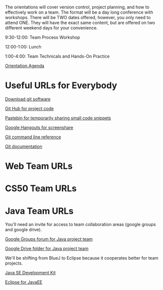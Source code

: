 The orientations will cover version control, project planning, and how to 
effectively work on a team. The format will be a day long conference with 
workshops. There will be TWO dates offered, however, you only need to 
attend ONE. They will have the exact same content, but are offered on 
two different weekend days for your convenience.

9:30-12:00: Team Process Workshop

12:00-1:00: Lunch

1:00-4:00: Team Technicals and Hands-On Practice

[Orientation Agenda](https://docs.google.com/document/d/1iRhxRcDN8FiXYau8gGbU2cIcTh2-0EXrP3dfeAQ9Ti0/edit?usp=sharing)


# Useful URLs for Everybody
[Download git software](http://git-scm.com/downloads)

[Git Hub for project code](https://github.com/)

[Pastebin for temporarily sharing small code snippets](http://www.pastebin.com/)

[Google Hangouts for screenshare](https://plus.google.com/hangouts)

[Git command line reference](http://www.codeproject.com/Articles/457305/Basic-Git-Command-Line-Reference-for-Windows-Users)

[Git documentation](http://git-scm.com/doc)


# Web Team URLs





# CS50 Team URLs





# Java Team URLs

You'll need an invite for access to team collaboration areas (google groups and google drive).

[Google Groups forum for Java project team](https://groups.google.com/forum/#!forum/codergirlstl-java-team-projects)

[Google Drive folder for Java project team](https://drive.google.com/open?id=0B9p-nqiv5_gHfjgySVBmZllOZWduLU5wdWYxV2Rwc2VXMVcxNVFyZEUxcWw4OENPUmFYLWc&authuser=0)

We'll be shifting from BlueJ to Eclipse because it cooperates better for team projects.

[Java SE Development Kit](http://www.oracle.com/technetwork/java/javase/downloads/jdk8-downloads-2133151.html)

[Eclipse for JavaEE](http://www.eclipse.org/downloads/packages/eclipse-ide-java-ee-developers/lunasr2)

